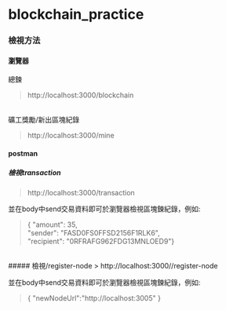 # blockchain_practice

### 檢視方法
#### 瀏覽器

總鍊
> http://localhost:3000/blockchain
<br>
礦工獎勵/新出區塊紀錄

> http://localhost:3000/mine

#### postman
##### 檢視transaction
> http://localhost:3000/transaction

並在body中send交易資料即可於瀏覽器檢視區塊鍊紀錄，例如:
>  { "amount": 35,
<br>   "sender": "FASD0FS0FFSD2156F1RLK6",
<br>   "recipient": "0RFRAFG962FDG13MNLOED9"}

<br>
##### 檢視/register-node
> http://localhost:3000//register-node

並在body中send交易資料即可於瀏覽器檢視區塊鍊紀錄，例如:
>   {
	"newNodeUrl":"http://localhost:3005"
}
